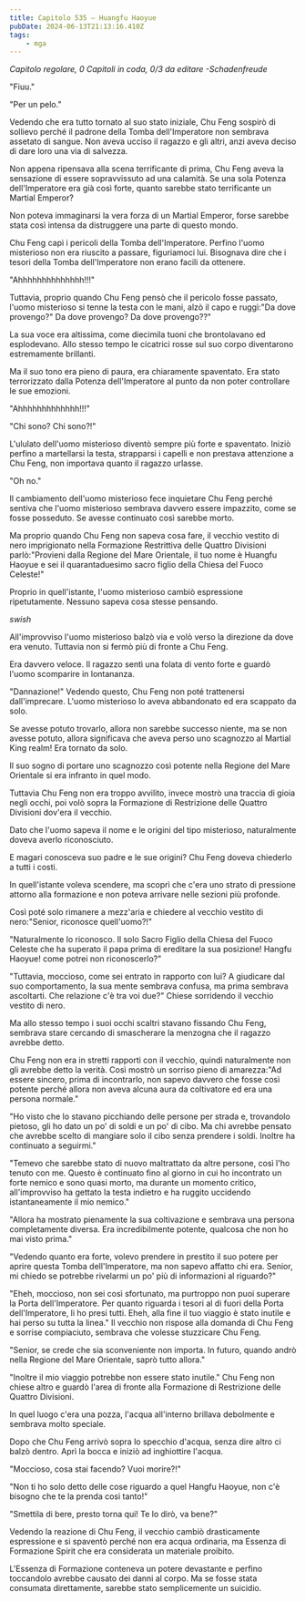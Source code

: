 ```yaml
---
title: Capitolo 535 – Huangfu Haoyue
pubDate: 2024-06-13T21:13:16.410Z
tags:
    - mga
---
```



<em>Capitolo regolare,
0 Capitoli in coda, 0/3
da editare
-Schadenfreude</em>


"Fiuu."


"Per un pelo."


Vedendo che era tutto tornato al suo stato iniziale, Chu Feng sospirò di sollievo perché il padrone della Tomba dell'Imperatore non sembrava assetato di sangue. Non aveva ucciso il ragazzo e gli altri, anzi aveva deciso di dare loro una via di salvezza.


Non appena ripensava alla scena terrificante di prima, Chu Feng aveva la sensazione di essere sopravvissuto ad una calamità. Se una sola Potenza dell'Imperatore era già così forte, quanto sarebbe stato terrificante un Martial Emperor?


Non poteva immaginarsi la vera forza di un Martial Emperor, forse sarebbe stata così intensa da distruggere una parte di questo mondo.


Chu Feng capì i pericoli della Tomba dell'Imperatore. Perfino l'uomo misterioso non era riuscito a passare, figuriamoci lui. Bisognava dire che i tesori della Tomba dell'Imperatore non erano facili da ottenere.


"Ahhhhhhhhhhhhhh!!!"


Tuttavia, proprio quando Chu Feng pensò che il pericolo fosse passato, l'uomo misterioso si tenne la testa con le mani, alzò il capo e ruggì:"Da dove provengo?" Da dove provengo? Da dove provengo??"


La sua voce era altissima, come diecimila tuoni che brontolavano ed esplodevano. Allo stesso tempo le cicatrici rosse sul suo corpo diventarono estremamente brillanti.


Ma il suo tono era pieno di paura, era chiaramente spaventato. Era stato terrorizzato dalla Potenza dell'Imperatore al punto da non poter controllare le sue emozioni.


"Ahhhhhhhhhhhhh!!!"


"Chi sono? Chi sono?!"


L'ululato dell'uomo misterioso diventò sempre più forte e spaventato. Iniziò perfino a martellarsi la testa, strapparsi i capelli e non prestava attenzione a Chu Feng, non importava quanto il ragazzo urlasse.


"Oh no."


Il cambiamento dell'uomo misterioso fece inquietare Chu Feng perché sentiva che l'uomo misterioso sembrava davvero essere impazzito, come se fosse posseduto. Se avesse continuato così sarebbe morto.


Ma proprio quando Chu Feng non sapeva cosa fare, il vecchio vestito di nero imprigionato nella Formazione Restrittiva delle Quattro Divisioni parlò:"Provieni dalla Regione del Mare Orientale, il tuo nome è Huangfu Haoyue e sei il quarantaduesimo sacro figlio della Chiesa del Fuoco Celeste!"


Proprio in quell'istante, l'uomo misterioso cambiò espressione ripetutamente. Nessuno sapeva cosa stesse pensando.


*swish*


All'improvviso l'uomo misterioso balzò via e volò verso la direzione da dove era venuto. Tuttavia non si fermò più di fronte a Chu Feng.


Era davvero veloce. Il ragazzo sentì una folata di vento forte e guardò l'uomo scomparire in lontananza.


"Dannazione!" Vedendo questo, Chu Feng non poté trattenersi dall'imprecare. L'uomo misterioso lo aveva abbandonato ed era scappato da solo.


Se avesse potuto trovarlo, allora non sarebbe successo niente, ma se non avesse potuto, allora significava che aveva perso uno scagnozzo al Martial King realm! Era tornato da solo.


Il suo sogno di portare uno scagnozzo così potente nella Regione del Mare Orientale si era infranto in quel modo.


Tuttavia Chu Feng non era troppo avvilito, invece mostrò una traccia di gioia negli occhi, poi volò sopra la Formazione di Restrizione delle Quattro Divisioni dov'era il vecchio.


Dato che l'uomo sapeva il nome e le origini del tipo misterioso, naturalmente doveva averlo riconosciuto.


E magari conosceva suo padre e le sue origini? Chu Feng doveva chiederlo a tutti i costi.


In quell'istante voleva scendere, ma scoprì che c'era uno strato di pressione attorno alla formazione e non poteva arrivare nelle sezioni più profonde.


Così poté solo rimanere a mezz'aria e chiedere al vecchio vestito di nero:"Senior, riconosce quell'uomo?!"


"Naturalmente lo riconosco. Il solo Sacro Figlio della Chiesa del Fuoco Celeste che ha superato il papa prima di ereditare la sua posizione! Hangfu Haoyue! come potrei non riconoscerlo?"


"Tuttavia, moccioso, come sei entrato in rapporto con lui? A giudicare dal suo comportamento, la sua mente sembrava confusa, ma prima sembrava ascoltarti. Che relazione c'è tra voi due?" Chiese sorridendo il vecchio vestito di nero.


Ma allo stesso tempo i suoi occhi scaltri stavano fissando Chu Feng, sembrava stare cercando di smascherare la menzogna che il ragazzo avrebbe detto.


Chu Feng non era in stretti rapporti con il vecchio, quindi naturalmente non gli avrebbe detto la verità. Così mostrò un sorriso pieno di amarezza:"Ad essere sincero, prima di incontrarlo, non sapevo davvero che fosse così potente perché allora non aveva alcuna aura da coltivatore ed era una persona normale."


"Ho visto che lo stavano picchiando delle persone per strada e, trovandolo pietoso, gli ho dato un po' di soldi e un po' di cibo. Ma chi avrebbe pensato che avrebbe scelto di mangiare solo il cibo senza prendere i soldi. Inoltre ha continuato a seguirmi."


"Temevo che sarebbe stato di nuovo maltrattato da altre persone, così l'ho tenuto con me. Questo è continuato fino al giorno in cui ho incontrato un forte nemico e sono quasi morto, ma durante un momento critico, all'improvviso ha gettato la testa indietro e ha ruggito uccidendo istantaneamente il mio nemico."


"Allora ha mostrato pienamente la sua coltivazione e sembrava una persona completamente diversa. Era incredibilmente potente, qualcosa che non ho mai visto prima."


"Vedendo quanto era forte, volevo prendere in prestito il suo potere per aprire questa Tomba dell'Imperatore, ma non sapevo affatto chi era. Senior, mi chiedo se potrebbe rivelarmi un po' più di informazioni al riguardo?"


"Eheh, moccioso, non sei così sfortunato, ma purtroppo non puoi superare la Porta dell'Imperatore. Per quanto riguarda i tesori al di fuori della Porta dell'Imperatore, li ho presi tutti. Eheh, alla fine il tuo viaggio è stato inutile e hai perso su tutta la linea." Il vecchio non rispose alla domanda di Chu Feng e sorrise compiaciuto, sembrava che volesse stuzzicare Chu Feng.


"Senior, se crede che sia sconveniente non importa. In futuro, quando andrò nella Regione del Mare Orientale, saprò tutto allora."


"Inoltre il mio viaggio potrebbe non essere stato inutile." Chu Feng non chiese altro e guardò l'area di fronte alla Formazione di Restrizione delle Quattro Divisioni.


In quel luogo c'era una pozza, l'acqua all'interno brillava debolmente e sembrava molto speciale.


Dopo che Chu Feng arrivò sopra lo specchio d'acqua, senza dire altro ci balzò dentro. Aprì la bocca e iniziò ad inghiottire l'acqua.


"Moccioso, cosa stai facendo? Vuoi morire?!"


"Non ti ho solo detto delle cose riguardo a quel Hangfu Haoyue, non c'è bisogno che te la prenda così tanto!"


"Smettila di bere, presto torna qui! Te lo dirò, va bene?"


Vedendo la reazione di Chu Feng, il vecchio cambiò drasticamente espressione e si spaventò perché non era acqua ordinaria, ma Essenza di Formazione Spirit che era considerata un materiale proibito.


L'Essenza di Formazione conteneva un potere devastante e perfino toccandolo avrebbe causato dei danni al corpo. Ma se fosse stata consumata direttamente, sarebbe stato semplicemente un suicidio.
                                


                                



